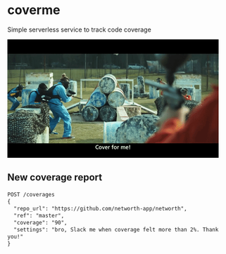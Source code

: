 # coverme

Simple serverless service to track code coverage

![coverme](coverme.gif)

## New coverage report

    POST /coverages
    {
      "repo_url": "https://github.com/networth-app/networth",
      "ref": "master",
      "coverage": "90",
      "settings": "bro, Slack me when coverage felt more than 2%. Thank you!"
    }
